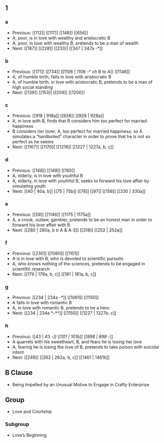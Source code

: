 ## 1
### a
- Previous: [[112]] [[117]] [[148]] [[656]] 
- A, poor, is in love with wealthy and aristocratic B
- A, poor, in love with wealthy B, pretends to be a man of wealth
- Next: [[187]] [[228]] [[233]] [[347 | 347a -*]] 

### b
- Previous: [[171]] [[734]] [[1106 | 1106 -* ch B to A]] [[1146]] 
- A, of humble birth, falls in love with aristocratic B
- A, of humble birth, in love with aristocratic B, pretends to be a man of high social standing
- Next: [[139]] [[153]] [[209]] [[1200]] 

### c
- Previous: [[918 | 918a]] [[926]] [[928 | 928a]] 
- A, in love with B, finds that B considers him too perfect for married happiness
- B considers her lover, A, too perfect for married happiness; so A simulates a “hardboiled” character in order to prove that he is not so perfect as he seems
- Next: [[1167]] [[1170]] [[1216]] [[1227 | 1227a, b, c]] 

### d
- Previous: [[148]] [[149]] [[160]] 
- A, elderly, is in love with youthful B
- A, elderly, in love with youthful B, seeks to forward his love affair by simulating youth
- Next: [[40 | 40a, b]] [[75 | 75b]] [[78]] [[97]] [[156]] [[330 | 330a]] 

### e
- Previous: [[59]] [[1146]] [[1175 | 1175a]] 
- A, a crook, outlaw, gambler, pretends to be an honest man in order to forward his love affair with B
- Next: [[280 | 280a, b tr A &amp; A-3]] [[318]] [[252 | 252a]] 

### f
- Previous: [[230]] [[1060]] [[1101]] 
- A is in love with B, who is devoted to scientific pursuits
- A, who knows nothing of the sciences, pretends to be engaged in scientific research
- Next: [[179 | 179a, b, c]] [[181 | 181a, b, c]] 

### g
- Previous: [[234 | 234a -*]] [[1061]] [[1150]] 
- A falls in love with romantic B
- A, in love with romantic B, pretends to be a hero
- Next: [[234 | 234a *-**]] [[1150]] [[1227 | 1227b, c]] 

### h
- Previous: [[43 | 43 -*]] [[101 | 101b]] [[898 | 898 -*]] 
- A quarrels with his sweetheart, B, and fears he is losing her love
- A, fearing he is losing the love of B, pretends to take poison with suicidal intent
- Next: [[249]] [[262 | 262a, b, c]] [[1461 | 1461b]] 

## B Clause
- Being Impelled by an Unusual Motive to Engage in Crafty Enterprise

## Group
- Love and Courtship

### Subgroup
- Love’s Beginning

